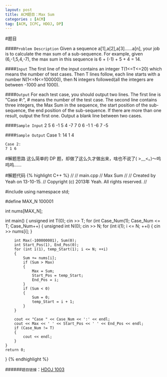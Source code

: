 ```yaml
---
layout: post
title: ACM题目：Max Sum
categories : [ACM]
tag: [ACM, ICPC, HDOJ, DP]
---
```


#题目

####`Problem Description`
	Given a sequence a[1],a[2],a[3]......a[n], your job is to calculate the max sum of a sub-sequence. For example, given (6,-1,5,4,-7), the max sum in this sequence is 6 + (-1) + 5 + 4 = 14.

####`Input`
	The first line of the input contains an integer T(1<=T<=20) which means the number of test cases. Then T lines follow, each line starts with a number N(1<=N<=100000), then N integers followed(all the integers are between -1000 and 1000).

####`Output`
	For each test case, you should output two lines. The first line is "Case #:", # means the number of the test case. The second line contains three integers, the Max Sum in the sequence, the start position of the sub-sequence, the end position of the sub-sequence. If there are more than one result, output the first one. Output a blank line between two cases.

####`Sample Input`
	2
	5 6 -1 5 4 -7
	7 0 6 -1 1 -6 7 -5

####`Sample Output`
	Case 1:
	14 1 4
	
	Case 2:
	7 1 6

#解题思路
	这么简单的 DP 题，却做了这么久才做出来，啥也不说了( >﹏<。)～呜呜呜……

#解题代码
{% highlight C++ %}
//
//  main.cpp
//  Max Sum
//
//  Created by Yeah on 13-10-15.
//  Copyright (c) 2013年 Yeah. All rights reserved.
//

#include <iostream>
using namespace std;

#define MAX_N 100001

int nums[MAX_N];

int main()
{
    unsigned int T(0);
    cin >> T;
    for (int Case_Num(1); Case_Num <= T; Case_Num++)
    {
        unsigned int N(0);
        cin >> N;
        for (int i(1); i <= N; ++i)
        {
            cin >> nums[i];
        }
        
        int Max(-100000001), Sum(0);
        int Start_Pos(1), End_Pos(0);
        for (int i(1), temp_Start(1); i <= N; ++i)
        {
            Sum += nums[i];
            if (Sum > Max)
            {
                Max = Sum;
                Start_Pos = temp_Start;
                End_Pos = i;
            }
            if (Sum < 0)
            {
                Sum = 0;
                temp_Start = i + 1;
            }
        }
        
        cout << "Case " << Case_Num << ':' << endl;
        cout << Max << ' ' << Start_Pos << ' ' << End_Pos << endl;
        if (Case_Num != T)
        {
            cout << endl;
        }
    }
    return 0;
}
{% endhighlight %}


######`题目链接`：[HDOJ 1003](http://acm.hdu.edu.cn/showproblem.php?pid=1003)